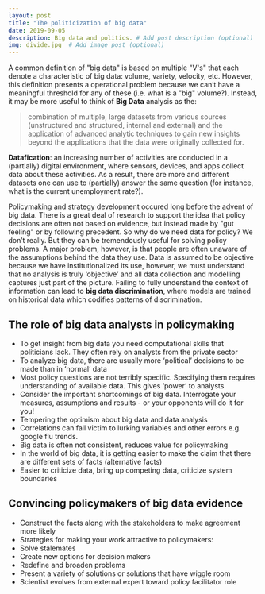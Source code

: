 ```yaml
---
layout: post
title: "The politicization of big data"
date: 2019-09-05
description: Big data and politics. # Add post description (optional)
img: divide.jpg  # Add image post (optional)
---
```

A common definition of "big data" is based on multiple "V's" that each denote a characteristic of big data: volume, variety, velocity, etc. However, this definition presents a operational problem because we can’t have a meaningful threshold for any of these (i.e. what is a "big" volume?). Instead, it may be more useful to think of **Big Data** analysis as the:
> combination of multiple, large datasets from various sources (unstructured and structured, internal and external) and the application of advanced analytic techniques to gain new insights beyond the applications that the data were originally collected for.


**Datafication**: an increasing number of activities are conducted in a (partially) digital environment, where sensors, devices, and apps collect data about these activities. As a result, there are more and different datasets one can use to (partially) answer the same question (for instance, what is the current unemployment rate?).

Policymaking and strategy development occured long before the advent of big data. There is a great deal of research to support the idea that policy decisions are often not based on evidence, but instead made by "gut feeling" or by following precedent. So why do we need data for policy? We don’t really. But they can be tremendously useful for solving policy problems. A major problem, however, is that people are often unaware of the assumptions behind the data they use. Data is assumed to be objective because we have institutionalized its use, however, we must understand that no analysis is truly ‘objective’ and all data collection and modelling captures just part of the picture. Failing to fully understand the context of information can lead to **big data discrimination**, where models are trained on historical data which codifies patterns of discrimination.

## The role of big data analysts in policymaking
- To get insight from big data you need computational skills that politicians lack. They often rely on analysts from the private sector
- To analyze big data, there are usually more ‘political’ decisions to be made than in ‘normal’ data
- Most policy questions are not terribly specific. Specifying them requires understanding of available data. This gives ‘power’ to analysts
- Consider the important shortcomings of big data. Interrogate your measures, assumptions and results - or your opponents will do it for you!
- Tempering the optimism about big data and data analysis
- Correlations can fall victim to lurking variables and other errors e.g. google flu trends.
- Big data is often not consistent, reduces value for policymaking
- In the world of big data, it is getting easier to make the claim that there are different sets of facts (alternative facts)
- Easier to criticize data, bring up competing data, criticize system boundaries

## Convincing policymakers of big data evidence
- Construct the facts along with the stakeholders to make agreement more likely
- Strategies for making your work attractive to policymakers:
- Solve stalemates
- Create new options for decision makers
- Redefine and broaden problems
- Present a variety of solutions or solutions that have wiggle room
- Scientist evolves from external expert toward policy facilitator role
